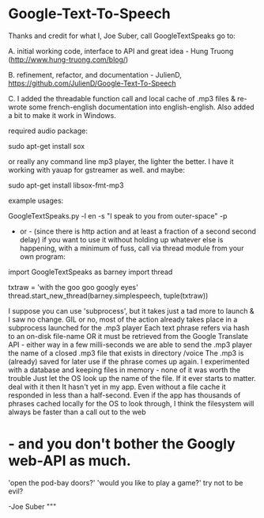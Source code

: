 Google-Text-To-Speech
=====================
Thanks and credit for what I, Joe Suber, call GoogleTextSpeaks go to:

A. initial working code, interface to API and great idea -
Hung Truong (http://www.hung-truong.com/blog/)

B. refinement, refactor, and documentation -
JulienD, https://github.com/JulienD/Google-Text-To-Speech

C. I added the threadable function call and local cache of .mp3 files
& re-wrote some french-english documentation into english-english.
Also added a bit to make it work in Windows.

required audio package:

sudo apt-get install sox

or really any command line mp3 player, the lighter the better.
I have it working with yauap for gstreamer as well.
and maybe:

sudo apt-get install libsox-fmt-mp3

example usages:

GoogleTextSpeaks.py -l en -s "I speak to you from outer-space" -p
- or -
(since there is http action and at least a fraction of a second second delay)
if you want to use it without holding up whatever else is happening,
with a minimum of fuss, call via thread module from your own program:

import GoogleTextSpeaks as barney
import thread

txtraw = 'with the goo goo googly eyes'
thread.start_new_thread(barney.simplespeech, tuple(txtraw))

 I suppose you can use 'subprocess', but it takes just a tad more to launch & I saw no change.
 GIL or no, most of the action already takes place in a subprocess launched for the .mp3 player
 Each text phrase refers via hash to an on-disk file-name OR it must be
 retrieved from the Google Translate API - either way
 in a few milli-seconds we are able to send the .mp3 player
 the name of a closed .mp3 file that exists in directory /voice
 The .mp3 is (already) saved for later use if the phrase comes up again.
 I experimented with a database and keeping files in memory - none of it was worth the trouble
 Just let the OS look up the name of the file. If it ever starts to matter. deal with it then
 It hasn't yet in my app. Even without a file cache it responded in less than a half-second.
 Even if the app has thousands of phrases cached locally for the OS to look through,
 I think the filesystem will always be faster than a call out to the web
# - and you don't bother the Googly web-API as much.

'open the pod-bay doors?'
'would you like to play a game?'
try not to be evil?

-Joe Suber
"""

